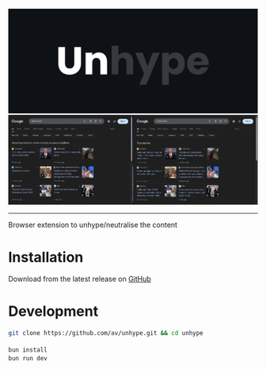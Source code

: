 ![splash](./docs/splash.png)
![unhype](./docs/unhype.png)

---
Browser extension to unhype/neutralise the content

# Installation

Download from the latest release on [GitHub](https://github.com/av/unhype/releases)

# Development

```bash
git clone https://github.com/av/unhype.git && cd unhype

bun install
bun run dev
```